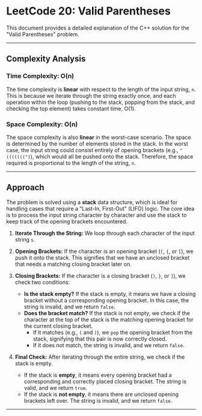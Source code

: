 # LeetCode 20: Valid Parentheses

This document provides a detailed explanation of the C++ solution for the "Valid Parentheses" problem.

---
## Complexity Analysis

### Time Complexity: O(n)

The time complexity is **linear** with respect to the length of the input string, `n`. This is because we iterate through the string exactly once, and each operation within the loop (pushing to the stack, popping from the stack, and checking the top element) takes constant time, O(1).

### Space Complexity: O(n)

The space complexity is also **linear** in the worst-case scenario. The space is determined by the number of elements stored in the stack. In the worst case, the input string could consist entirely of opening brackets (e.g., `"(((((((")`), which would all be pushed onto the stack. Therefore, the space required is proportional to the length of the string, `n`.

---

## Approach

The problem is solved using a **stack** data structure, which is ideal for handling cases that require a "Last-In, First-Out" (LIFO) logic. The core idea is to process the input string character by character and use the stack to keep track of the opening brackets encountered.

1.  **Iterate Through the String:** We loop through each character of the input string `s`.

2.  **Opening Brackets:** If the character is an opening bracket (`(`, `{`, or `[`), we push it onto the stack. This signifies that we have an unclosed bracket that needs a matching closing bracket later on.

3.  **Closing Brackets:** If the character is a closing bracket (`)`, `}`, or `]`), we check two conditions:
    * **Is the stack empty?** If the stack is empty, it means we have a closing bracket without a corresponding opening bracket. In this case, the string is invalid, and we return `false`.
    * **Does the bracket match?** If the stack is not empty, we check if the character at the top of the stack is the matching opening bracket for the current closing bracket.
        * If it matches (e.g., `(` and `)`), we `pop` the opening bracket from the stack, signifying that this pair is now correctly closed.
        * If it does not match, the string is invalid, and we return `false`.

4.  **Final Check:** After iterating through the entire string, we check if the stack is empty.
    * If the stack is **empty**, it means every opening bracket had a corresponding and correctly placed closing bracket. The string is valid, and we return `true`.
    * If the stack is **not empty**, it means there are unclosed opening brackets left over. The string is invalid, and we return `false`.

---

